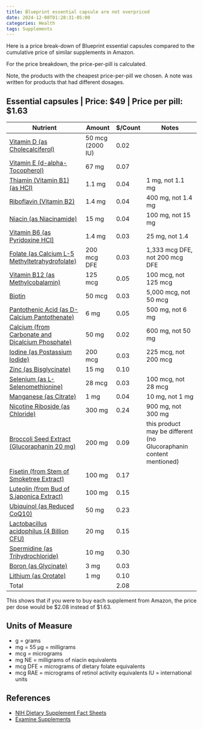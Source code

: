 ```yaml
---
title: Blueprint essential capsule are not overpriced
date: 2024-12-08T01:28:31-05:00
categories: Health
tags: Supplements
---
```


Here is a price break-down of Blueprint essential capsules compared to the cumulative price of
similar supplements in Amazon.

For the price breakdown, the price-per-pill is calculated.

Note, the products with the cheapest price-per-pill we chosen. A note was
written for products that had different dosages.

## Essential capsules | Price: \$49 | Price per pill: \$1.63

| Nutrient                                           | Amount           | \$/Count | Notes                                                              |
| -------------------------------------------------- | ---------------- | -------- | ------------------------------------------------------------------ |
| [Vitamin D (as Cholecalciferol)]                   | 50 mcg (2000 IU) | 0.02     |                                                                    |
| [Vitamin E (d-alpha-Tocopherol)]                   | 67 mg            | 0.07     |                                                                    |
| [Thiamin (Vitamin B1) (as HCI)]                    | 1.1 mg           | 0.04     | 1 mg, not 1.1 mg                                                   |
| [Riboflavin (Vitamin B2)]                          | 1.4 mg           | 0.04     | 400 mg, not 1.4 mg                                                 |
| [Niacin (as Niacinamide)]                          | 15 mg            | 0.04     | 100 mg, not 15 mg                                                  |
| [Vitamin B6 (as Pyridoxine HCI)]                   | 1.4 mg           | 0.03     | 25 mg, not 1.4                                                     |
| [Folate (as Calcium L-5 Methyltetrahydrofolate)]   | 200 mcg DFE      | 0.03     | 1,333 mcg DFE, not 200 mcg DFE                                     |
| [Vitamin B12 (as Methylcobalamin)]                 | 125 mcg          | 0.05     | 100 mcg, not 125 mcg                                               |
| [Biotin]                                           | 50 mcg           | 0.03     | 5,000 mcg, not 50 mcg                                              |
| [Pantothenic Acid (as D-Calcium Pantothenate)]     | 6 mg             | 0.05     | 500 mg, not 6 mg                                                   |
| [Calcium (from Carbonate and Dicalcium Phosphate)] | 50 mg            | 0.02     | 600 mg, not 50 mg                                                  |
| [Iodine (as Postassium Iodide)]                    | 200 mcg          | 0.03     | 225 mcg, not 200 mcg                                               |
| [Zinc (as Bisglycinate)]                           | 15 mg            | 0.10     |
| [Selenium (as L-Selenomethionine)]                 | 28 mcg           | 0.03     | 100 mcg, not 28 mcg                                                |
| [Manganese (as Citrate)]                           | 1 mg             | 0.04     | 10 mg, not 1 mg                                                    |
| [Nicotine Riboside (as Chloride)]                  | 300 mg           | 0.24     | 900 mg, not 300 mg                                                 |
| [Broccoli Seed Extract (Glucoraphanin 20 mg)]      | 200 mg           | 0.09     | this product may be different (no Glucoraphanin content mentioned) |
| [Fisetin (from Stem of Smoketree Extract)]         | 100 mg           | 0.17     |                                                                    |
| [Luteolin (from Bud of S.japonica Extract)]        | 100 mg           | 0.15     |                                                                    |
| [Ubiquinol (as Reduced CoQ10)]                     | 50 mg            | 0.23     |                                                                    |
| [Lactobacillus acidophilus (4 Billion CFU)]        | 20 mg            | 0.15     |                                                                    |
| [Spermidine (as Trihydrochloride)]                 | 10 mg            | 0.30     |                                                                    |
| [Boron (as Glycinate)]                             | 3 mg             | 0.03     |                                                                    |
| [Lithium (as Orotate)]                             | 1 mg             | 0.10     |                                                                    |
| Total                                              |                  | 2.08     |                                                                    |

This shows that if you were to buy each supplement from Amazon, the price per
dose would be \$2.08 instead of \$1.63.

## Units of Measure

- g = grams
- mg = 55 µg = milligrams
- mcg = micrograms
- mg NE = milligrams of niacin equivalents
- mcg DFE = micrograms of dietary folate equivalents
- mcg RAE = micrograms of retinol activity equivalents IU = international units

[Vitamin D (as Cholecalciferol)]: https://www.amazon.com/Kirkland-Signature-Strength-Softgels-Healthcare/dp/B00EXPV502/ref=sr_1_5?sr=8-5
[Vitamin E (d-alpha-Tocopherol)]: https://www.amazon.com/Solgar-Vitamin-d-Alpha-Tocopherols-Softgels/dp/B00020IBR2/ref=sr_1_1?sr=8-1
[Thiamin (Vitamin B1) (as HCI)]: https://www.amazon.com/BULKSUPPLEMENTS-COM-Thiamine-HCl-Capsules-Supplement/dp/B0BQ4QX94B/ref=sr_1_6?rdc=1&sr=8-6
[Riboflavin (Vitamin B2)]: https://www.amazon.com/Vitamin-Tablets-Vegetarian-Riboflavin-Carlyle/dp/B09PMXYTCF/ref=sr_1_5?sr=8-5
[Niacin (as Niacinamide)]: https://www.amazon.com/Nutricost-Niacin-Vitamin-100mg-Capsules/dp/B08WYVC3ZH/ref=sr_1_2?sr=8-2
[Vitamin B6 (as Pyridoxine HCI)]: https://www.amazon.com/Carlyle-Vitamin-Tablets-Vegetarian-Supplement/dp/B0C2RCYH54/ref=sr_1_15?sr=8-15
[Folate (as Calcium L-5 Methyltetrahydrofolate)]: https://www.amazon.com/TOP-CARE-Folate-Dietary-Supplement/dp/B0CP1YM9KN/ref=sr_1_16?sr=8-16
[Vitamin B12 (as Methylcobalamin)]: https://www.amazon.com/Vitamin-Tablets-Essential-Supplement-Carlyle/dp/B0B64JX9M7/ref=sr_1_2?sr=8-2
[Biotin]: https://www.amazon.com/Bronson-Biotin-Supports-Healthy-Production/dp/B0BPYR14N6/ref=sr_1_7?sr=8-7
[Pantothenic Acid (as D-Calcium Pantothenate)]: https://www.amazon.com/Ingredients-Pantothenic-Supplement-Capsules-B-Complex/dp/B08MX59VV3/ref=sr_1_15?sr=8-15
[Calcium (from Carbonate and Dicalcium Phosphate)]: https://www.amazon.com/21st-Century-Calcium-Supplement-Count/dp/B00M5TZ1F8/ref=sr_1_11?rdc=1&sr=8-11
[Iodine (as Postassium Iodide)]: https://www.amazon.com/Tablets-Non-GMO-Traditional-Supplement-Carlyle/dp/B09H65DFYF/ref=sr_1_1?sr=8-1
[Zinc (as Bisglycinate)]: https://www.amazon.com/Jarrow-Formulas-Supports-Antioxidant-Protection/dp/B0001VKDDM/ref=sr_1_3?sr=8-3
[Selenium (as L-Selenomethionine)]: https://www.amazon.com/Selenium-100mcg-Tabs-Foods-Pack/dp/B0041U2Q66/ref=sr_1_9?sr=8-9
[Manganese (as Citrate)]: https://www.amazon.com/Source-Naturals-Manganese-Chelate-Supplement/dp/B000EQ2S28/ref=sr_1_4?sr=8-4
[Nicotine Riboside (as Chloride)]: https://www.amazon.com/WindBoss-Nicotinamide-Supplement-Alternative-Anti-Aging/dp/B0DFWCN47B/ref=sr_1_2?sr=8-2
[Broccoli Seed Extract (Glucoraphanin 20 mg)]: https://www.amazon.com/Brieofood-Broccoli-Sprout-Extract-Serving/dp/B0BRNVGWN8/ref=sr_1_10?rdc=1&sr=8-10
[Fisetin (from Stem of Smoketree Extract)]: https://www.amazon.com/Supplement-Vegetarian-Bioflavonoid-Polyphenols-Succedanea/dp/B0B4GMMLPR/ref=sr_1_5?sr=8-5
[Luteolin (from Bud of S.japonica Extract)]: https://www.amazon.com/Double-Wood-Supplements-Manufactured-Cardiovascular/dp/B0B355TDL1/ref=sr_1_2?rdc=1&sr=8-2
[Ubiquinol (as Reduced CoQ10)]: https://www.amazon.com/Healthy-Origins-Ubiquinol-Non-GMO-Count/dp/B00B0YQ6S0/ref=sr_1_6?sr=8-6
[Lactobacillus acidophilus (4 Billion CFU)]: https://www.amazon.com/Supplements-Acidophilus-Probiotic-Verified-Capsules/dp/B0013OQI7G/ref=sr_1_6?rdc=1&sr=8-6
[Spermidine (as Trihydrochloride)]: https://www.amazon.com/Spermidine-10mg-99-Capsules-Supplements/dp/B09NP4MPQB/ref=sr_1_fkmr0_1?sr=8-1-fkmr0
[Boron (as Glycinate)]: https://www.amazon.com/Supplement-Vegetarian-Capsules-Piping-Rock/dp/B09R2FZYX2/ref=sr_1_10?sr=8-10
[Lithium (as Orotate)]: https://www.amazon.com/Life-Extension-Vegetarian-Capsules-02403/dp/B088KQFT74/ref=sr_1_2?rdc=1&sr=8-2

## References

- [NIH Dietary Supplement Fact Sheets](https://ods.od.nih.gov/factsheets/list-all/)
- [Examine Supplements](https://examine.com/supplements/)
